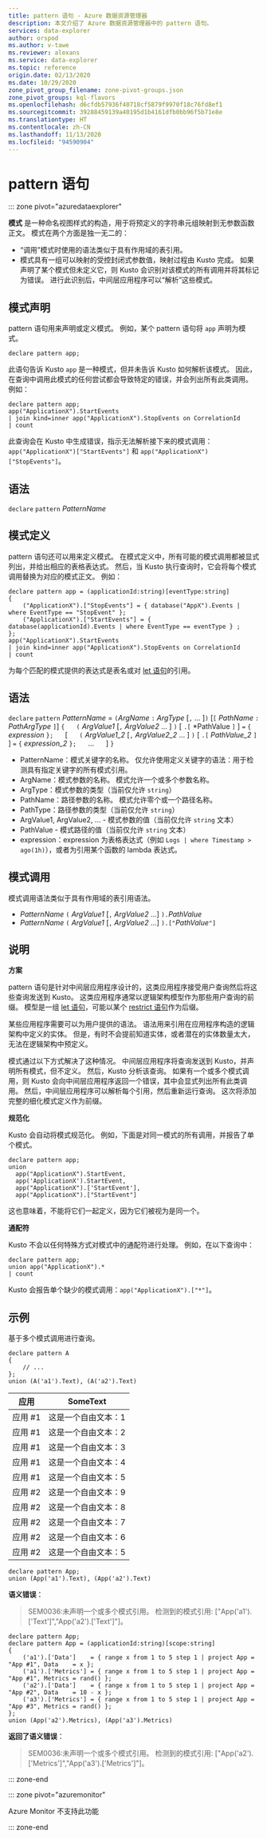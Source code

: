 ```yaml
---
title: pattern 语句 - Azure 数据资源管理器
description: 本文介绍了 Azure 数据资源管理器中的 pattern 语句。
services: data-explorer
author: orspod
ms.author: v-tawe
ms.reviewer: alexans
ms.service: data-explorer
ms.topic: reference
origin.date: 02/13/2020
ms.date: 10/29/2020
zone_pivot_group_filename: zone-pivot-groups.json
zone_pivot_groups: kql-flavors
ms.openlocfilehash: d6cfdb57936f40718cf5879f9970f18c76fd8ef1
ms.sourcegitcommit: 39288459139a40195d1b4161dfb0bb96f5b71e8e
ms.translationtype: HT
ms.contentlocale: zh-CN
ms.lasthandoff: 11/13/2020
ms.locfileid: "94590904"
---
```

# <a name="pattern-statement"></a>pattern 语句

::: zone pivot="azuredataexplorer"

**模式** 是一种命名视图样式的构造，用于将预定义的字符串元组映射到无参数函数正文。 模式在两个方面是独一无二的：

* “调用”模式时使用的语法类似于具有作用域的表引用。
* 模式具有一组可以映射的受控封闭式参数值，映射过程由 Kusto 完成。 如果声明了某个模式但未定义它，则 Kusto 会识别对该模式的所有调用并将其标记为错误。 进行此识别后，中间层应用程序可以“解析”这些模式。

## <a name="pattern-declaration"></a>模式声明

pattern 语句用来声明或定义模式。
例如，某个 pattern 语句将 `app` 声明为模式。

```kusto
declare pattern app;
```

此语句告诉 Kusto `app` 是一种模式，但并未告诉 Kusto 如何解析该模式。 因此，在查询中调用此模式的任何尝试都会导致特定的错误，并会列出所有此类调用。 例如：

```kusto
declare pattern app;
app("ApplicationX").StartEvents
| join kind=inner app("ApplicationX").StopEvents on CorrelationId
| count
```

此查询会在 Kusto 中生成错误，指示无法解析接下来的模式调用：`app("ApplicationX")["StartEvents"]` 和 `app("ApplicationX")["StopEvents"]`。

## <a name="syntax"></a>语法

`declare` `pattern` *PatternName*

## <a name="pattern-definition"></a>模式定义

pattern 语句还可以用来定义模式。 在模式定义中，所有可能的模式调用都被显式列出，并给出相应的表格表达式。 然后，当 Kusto 执行查询时，它会将每个模式调用替换为对应的模式正文。 例如：

```kusto
declare pattern app = (applicationId:string)[eventType:string]
{
    ("ApplicationX").["StopEvents"] = { database("AppX").Events | where EventType == "StopEvent" };
    ("ApplicationX").["StartEvents"] = { database(applicationId).Events | where EventType == eventType } ;
};
app("ApplicationX").StartEvents
| join kind=inner app("ApplicationX").StopEvents on CorrelationId
| count
```

为每个匹配的模式提供的表达式是表名或对 [let 语句](letstatement.md)的引用。

## <a name="syntax"></a>语法

`declare` `pattern` *PatternName* = `(`*ArgName* `:` *ArgType* [`,` ... ]`)` [`[` *PathName* `:` *PathArgType* `]`] `{`
&nbsp;&nbsp;&nbsp;&nbsp; `(` *ArgValue1* [`,` *ArgValue2* ... ] `)` [ `.[` *PathValue `]` ] `=` `{`  *expression*  `};` &nbsp;&nbsp;&nbsp;&nbsp; [ &nbsp;&nbsp;&nbsp;&nbsp; `(` *ArgValue1_2* [`,` *ArgValue2_2* ... ] `)` [ `.[` *PathValue_2* `]` ] `=` `{`  *expression_2*  `};` &nbsp;&nbsp;&nbsp;&nbsp; ... &nbsp;&nbsp;&nbsp;&nbsp; ] `}`

* PatternName：模式关键字的名称。 仅允许使用定义关键字的语法：用于检测具有指定关键字的所有模式引用。
* ArgName：模式参数的名称。 模式允许一个或多个参数名称。
* ArgType：模式参数的类型（当前仅允许 `string`）
* PathName：路径参数的名称。 模式允许零个或一个路径名称。
* PathType：路径参数的类型（当前仅允许 `string`）
* ArgValue1, ArgValue2, ... - 模式参数的值（当前仅允许 `string` 文本）
* PathValue - 模式路径的值（当前仅允许 `string` 文本）
* expression：expression 为表格表达式（例如 `Logs | where Timestamp > ago(1h)`），或者为引用某个函数的 lambda 表达式。

## <a name="pattern-invocation"></a>模式调用

模式调用语法类似于具有作用域的表引用语法。

* *PatternName* `(` *ArgValue1* [`,` *ArgValue2* ...] `).`*PathValue*
* *PatternName* `(` *ArgValue1* [`,` *ArgValue2* ...] `).["`*PathValue*`"]`

## <a name="notes"></a>说明

**方案**

pattern 语句是针对中间层应用程序设计的，这类应用程序接受用户查询然后将这些查询发送到 Kusto。 这类应用程序通常以逻辑架构模型作为那些用户查询的前缀。 模型是一组 [let 语句](letstatement.md)，可能以某个 [restrict 语句](restrictstatement.md)作为后缀。

某些应用程序需要可以为用户提供的语法。 语法用来引用在应用程序构造的逻辑架构中定义的实体。 但是，有时不会提前知道实体，或者潜在的实体数量太大，无法在逻辑架构中预定义。

模式通过以下方式解决了这种情况。 中间层应用程序将查询发送到 Kusto，并声明所有模式，但不定义。 然后，Kusto 分析该查询。 如果有一个或多个模式调用，则 Kusto 会向中间层应用程序返回一个错误，其中会显式列出所有此类调用。 然后，中间层应用程序可以解析每个引用，然后重新运行查询。 这次将添加完整的细化模式定义作为前缀。

**规范化**

Kusto 会自动将模式规范化。 例如，下面是对同一模式的所有调用，并报告了单个模式。

```kusto
declare pattern app;
union
  app("ApplicationX").StartEvent,
  app('ApplicationX').StartEvent,
  app("ApplicationX").['StartEvent'],
  app("ApplicationX").["StartEvent"]
```

这也意味着，不能将它们一起定义，因为它们被视为是同一个。

**通配符**

Kusto 不会以任何特殊方式对模式中的通配符进行处理。 例如，在以下查询中：

```kusto
declare pattern app;
union app("ApplicationX").*
| count
```

Kusto 会报告单个缺少的模式调用：`app("ApplicationX").["*"]`。

## <a name="examples"></a>示例

基于多个模式调用进行查询。

```kusto
declare pattern A
{
    // ...
};
union (A('a1').Text), (A('a2').Text)
```

|应用|SomeText|
|---|---|
|应用 #1|这是一个自由文本：1|
|应用 #1|这是一个自由文本：2|
|应用 #1|这是一个自由文本：3|
|应用 #1|这是一个自由文本：4|
|应用 #1|这是一个自由文本：5|
|应用 #2|这是一个自由文本：9|
|应用 #2|这是一个自由文本：8|
|应用 #2|这是一个自由文本：7|
|应用 #2|这是一个自由文本：6|
|应用 #2|这是一个自由文本：5|

```kusto
declare pattern App;
union (App('a1').Text), (App('a2').Text)
```

**语义错误**：

> SEM0036:未声明一个或多个模式引用。 检测到的模式引用: ["App('a1').['Text']","App('a2').['Text']"]。

```kusto
declare pattern App;
declare pattern App = (applicationId:string)[scope:string]  
{
    ('a1').['Data']    = { range x from 1 to 5 step 1 | project App = "App #1", Data    = x };
    ('a1').['Metrics'] = { range x from 1 to 5 step 1 | project App = "App #1", Metrics = rand() };
    ('a2').['Data']    = { range x from 1 to 5 step 1 | project App = "App #2", Data    = 10 - x };
    ('a3').['Metrics'] = { range x from 1 to 5 step 1 | project App = "App #3", Metrics = rand() };
};
union (App('a2').Metrics), (App('a3').Metrics) 
```

**返回了语义错误**：

> SEM0036:未声明一个或多个模式引用。 检测到的模式引用: ["App('a2').['Metrics']","App('a3').['Metrics']"]。

::: zone-end

::: zone pivot="azuremonitor"

Azure Monitor 不支持此功能

::: zone-end
